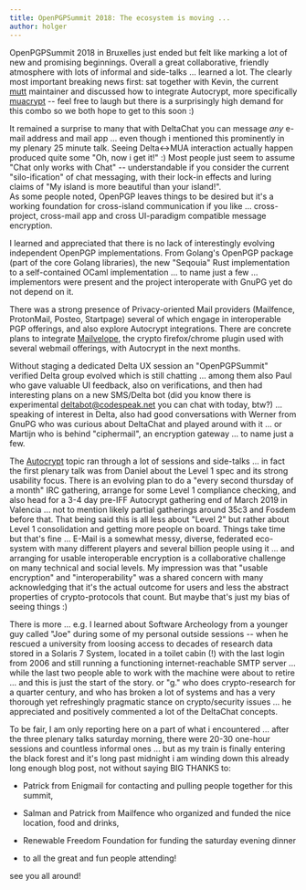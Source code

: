 ```yaml
---
title: OpenPGPSummit 2018: The ecosystem is moving ... 
author: holger
---
```


OpenPGPSummit 2018 in Bruxelles just ended but felt like marking a lot
of new and promising beginnings. Overall a great collaborative, friendly
atmosphere with lots of informal and side-talks ...  learned a lot. 
The clearly most important breaking news first: sat together with Kevin, 
the current [mutt](https://mutt.org) maintainer and discussed how to integrate
Autocrypt, more specifically [muacrypt](https://github.com/hpk42/muacrypt) -- 
feel free to laugh but there is a surprisingly high demand for this 
combo so we both hope to get to this soon :)

It remained a surprise to many that with DeltaChat you can message *any* 
e-mail address and mail app ... even though i mentioned this prominently in my
plenary 25 minute talk. Seeing Delta<->MUA interaction actually happen 
produced quite some "Oh, now i get it!" :) Most people just seem to assume 
"Chat only works with Chat" -- understandable if you consider the
current "silo-ification" of chat messaging, with their lock-in effects
and luring claims of "My island is more beautiful than your island!".  
As some people noted, OpenPGP leaves things to be desired but it's a
working foundation for cross-island communication if you like ... 
cross-project, cross-mail app and cross UI-paradigm compatible 
message encryption.

I learned and appreciated that there is no lack of interestingly evolving 
independent OpenPGP implementations.  From Golang's OpenPGP
package (part of the core Golang libraries), the new "Seqouia" Rust
implementation to a self-contained OCaml implementation ... to name
just a few ... implementors were present and the project interoperate 
with GnuPG yet do not depend on it.

There was a strong presence of Privacy-oriented Mail providers (Mailfence, ProtonMail, 
Posteo, Startpage) several of which engage in interoperable PGP offerings, 
and also explore Autocrypt integrations.  There are concrete plans 
to integrate [Mailvelope](https://mailvelope.com), the crypto firefox/chrome
plugin used with several webmail offerings, with Autocrypt in the next months.

Without staging a dedicated Delta UX session an "OpenPGPSummit" verified 
Delta group evolved which is still chatting ... among them also Paul who
gave valuable UI feedback, also on verifications, and then had
interesting plans on a new SMS/Delta bot (did you know there is
experimental deltabot@codespeak.net you can chat with today, btw?) ... 
speaking of interest in Delta, also had good conversations with Werner from GnuPG
who was curious about DeltaChat and played around with it ... or Martijn
who is behind "ciphermail", an encryption gateway ... to name just a few.

The [Autocrypt](https://autocrypt.org) topic ran through a lot of
sessions and side-talks ... in fact the first plenary talk was from Daniel 
about the Level 1 spec and its strong usability focus. There is an evolving
plan to do a "every second thursday of a month" IRC gathering, arrange for some 
Level 1 compliance checking, and also head for a 3-4 day pre-IFF Autocrypt gathering 
end of March 2019 in Valencia ... not to mention likely partial gatherings around 35c3
and Fosdem before that. That being said this is all less about "Level 2" 
but rather about Level 1 consolidation and getting more people on board. 
Things take time but that's fine ... E-Mail is a somewhat messy,
diverse, federated eco-system with many different players and several billion
people using it ...  and arranging for usable interoperable encryption is a
collaborative challenge on many technical and social levels. My impression
was that "usable encryption" and "interoperability" was a shared concern
with many acknowledging that it's the actual outcome for users and less
the abstract properties of crypto-protocols that count. But maybe that's
just my bias of seeing things :) 

There is more ... e.g. I learned about Software Archeology from a younger
guy called "Joe" during some of my personal outside sessions -- 
when he rescued a university from loosing access to decades of research data 
stored in a Solaris 7 System, located in a toilet cabin (!) with the last 
login from 2006 and still running a functioning internet-reachable SMTP
server ...  while the last two people able to work with the machine were
about to retire ... and this is just the start of the story.
or "g." who does crypto-research for a quarter century, and who has broken 
a lot of systems and has a very thorough yet refreshingly 
pragmatic stance on crypto/security issues ... he appreciated
and positively commented a lot of the DeltaChat concepts.

To be fair, I am only reporting here on a part of what i encountered ...
after the three plenary talks saturday morning, there were 20-30 one-hour
sessions and countless informal ones ... but as my train is finally
entering the black forest and it's long past midnight i am winding down
this already long enough blog post, not without saying BIG THANKS to:

- Patrick from Enigmail for contacting and pulling people together
  for this summit,

- Salman and Patrick from Mailfence who organized and funded
  the nice location, food and drinks,

- Renewable Freedom Foundation for funding the saturday evening dinner 

- to all the great and fun people attending!

see you all around!
